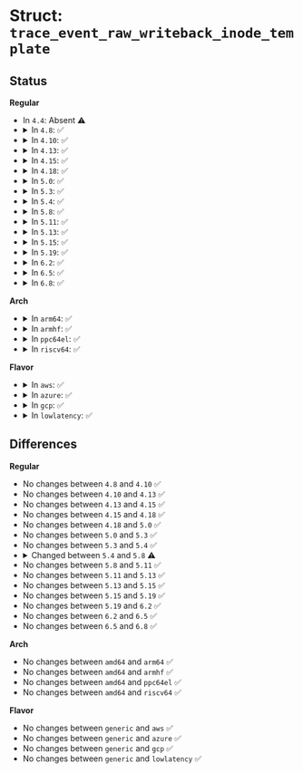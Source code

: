 # Struct: <code>trace_event_raw_writeback_inode_template</code>

## Status
<b>Regular</b>
<ul>
<li>
In <code>4.4</code>: Absent ⚠️
</li>
<li>
<details>
<summary>In <code>4.8</code>: ✅</summary>

```c
struct trace_event_raw_writeback_inode_template {
    struct trace_entry ent;
    dev_t dev;
    long unsigned int ino;
    long unsigned int state;
    __u16 mode;
    long unsigned int dirtied_when;
    char __data[0];
};
```
</details>
</li>
<li>
<details>
<summary>In <code>4.10</code>: ✅</summary>

```c
struct trace_event_raw_writeback_inode_template {
    struct trace_entry ent;
    dev_t dev;
    long unsigned int ino;
    long unsigned int state;
    __u16 mode;
    long unsigned int dirtied_when;
    char __data[0];
};
```
</details>
</li>
<li>
<details>
<summary>In <code>4.13</code>: ✅</summary>

```c
struct trace_event_raw_writeback_inode_template {
    struct trace_entry ent;
    dev_t dev;
    long unsigned int ino;
    long unsigned int state;
    __u16 mode;
    long unsigned int dirtied_when;
    char __data[0];
};
```
</details>
</li>
<li>
<details>
<summary>In <code>4.15</code>: ✅</summary>

```c
struct trace_event_raw_writeback_inode_template {
    struct trace_entry ent;
    dev_t dev;
    long unsigned int ino;
    long unsigned int state;
    __u16 mode;
    long unsigned int dirtied_when;
    char __data[0];
};
```
</details>
</li>
<li>
<details>
<summary>In <code>4.18</code>: ✅</summary>

```c
struct trace_event_raw_writeback_inode_template {
    struct trace_entry ent;
    dev_t dev;
    long unsigned int ino;
    long unsigned int state;
    __u16 mode;
    long unsigned int dirtied_when;
    char __data[0];
};
```
</details>
</li>
<li>
<details>
<summary>In <code>5.0</code>: ✅</summary>

```c
struct trace_event_raw_writeback_inode_template {
    struct trace_entry ent;
    dev_t dev;
    long unsigned int ino;
    long unsigned int state;
    __u16 mode;
    long unsigned int dirtied_when;
    char __data[0];
};
```
</details>
</li>
<li>
<details>
<summary>In <code>5.3</code>: ✅</summary>

```c
struct trace_event_raw_writeback_inode_template {
    struct trace_entry ent;
    dev_t dev;
    long unsigned int ino;
    long unsigned int state;
    __u16 mode;
    long unsigned int dirtied_when;
    char __data[0];
};
```
</details>
</li>
<li>
<details>
<summary>In <code>5.4</code>: ✅</summary>

```c
struct trace_event_raw_writeback_inode_template {
    struct trace_entry ent;
    dev_t dev;
    long unsigned int ino;
    long unsigned int state;
    __u16 mode;
    long unsigned int dirtied_when;
    char __data[0];
};
```
</details>
</li>
<li>
<details>
<summary>In <code>5.8</code>: ✅</summary>

```c
struct trace_event_raw_writeback_inode_template {
    struct trace_entry ent;
    dev_t dev;
    ino_t ino;
    long unsigned int state;
    __u16 mode;
    long unsigned int dirtied_when;
    char __data[0];
};
```
</details>
</li>
<li>
<details>
<summary>In <code>5.11</code>: ✅</summary>

```c
struct trace_event_raw_writeback_inode_template {
    struct trace_entry ent;
    dev_t dev;
    ino_t ino;
    long unsigned int state;
    __u16 mode;
    long unsigned int dirtied_when;
    char __data[0];
};
```
</details>
</li>
<li>
<details>
<summary>In <code>5.13</code>: ✅</summary>

```c
struct trace_event_raw_writeback_inode_template {
    struct trace_entry ent;
    dev_t dev;
    ino_t ino;
    long unsigned int state;
    __u16 mode;
    long unsigned int dirtied_when;
    char __data[0];
};
```
</details>
</li>
<li>
<details>
<summary>In <code>5.15</code>: ✅</summary>

```c
struct trace_event_raw_writeback_inode_template {
    struct trace_entry ent;
    dev_t dev;
    ino_t ino;
    long unsigned int state;
    __u16 mode;
    long unsigned int dirtied_when;
    char __data[0];
};
```
</details>
</li>
<li>
<details>
<summary>In <code>5.19</code>: ✅</summary>

```c
struct trace_event_raw_writeback_inode_template {
    struct trace_entry ent;
    dev_t dev;
    ino_t ino;
    long unsigned int state;
    __u16 mode;
    long unsigned int dirtied_when;
    char __data[0];
};
```
</details>
</li>
<li>
<details>
<summary>In <code>6.2</code>: ✅</summary>

```c
struct trace_event_raw_writeback_inode_template {
    struct trace_entry ent;
    dev_t dev;
    ino_t ino;
    long unsigned int state;
    __u16 mode;
    long unsigned int dirtied_when;
    char __data[0];
};
```
</details>
</li>
<li>
<details>
<summary>In <code>6.5</code>: ✅</summary>

```c
struct trace_event_raw_writeback_inode_template {
    struct trace_entry ent;
    dev_t dev;
    ino_t ino;
    long unsigned int state;
    __u16 mode;
    long unsigned int dirtied_when;
    char __data[0];
};
```
</details>
</li>
<li>
<details>
<summary>In <code>6.8</code>: ✅</summary>

```c
struct trace_event_raw_writeback_inode_template {
    struct trace_entry ent;
    dev_t dev;
    ino_t ino;
    long unsigned int state;
    __u16 mode;
    long unsigned int dirtied_when;
    char __data[0];
};
```
</details>
</li>
</ul>
<b>Arch</b>
<ul>
<li>
<details>
<summary>In <code>arm64</code>: ✅</summary>

```c
struct trace_event_raw_writeback_inode_template {
    struct trace_entry ent;
    dev_t dev;
    long unsigned int ino;
    long unsigned int state;
    __u16 mode;
    long unsigned int dirtied_when;
    char __data[0];
};
```
</details>
</li>
<li>
<details>
<summary>In <code>armhf</code>: ✅</summary>

```c
struct trace_event_raw_writeback_inode_template {
    struct trace_entry ent;
    dev_t dev;
    long unsigned int ino;
    long unsigned int state;
    __u16 mode;
    long unsigned int dirtied_when;
    char __data[0];
};
```
</details>
</li>
<li>
<details>
<summary>In <code>ppc64el</code>: ✅</summary>

```c
struct trace_event_raw_writeback_inode_template {
    struct trace_entry ent;
    dev_t dev;
    long unsigned int ino;
    long unsigned int state;
    __u16 mode;
    long unsigned int dirtied_when;
    char __data[0];
};
```
</details>
</li>
<li>
<details>
<summary>In <code>riscv64</code>: ✅</summary>

```c
struct trace_event_raw_writeback_inode_template {
    struct trace_entry ent;
    dev_t dev;
    long unsigned int ino;
    long unsigned int state;
    __u16 mode;
    long unsigned int dirtied_when;
    char __data[0];
};
```
</details>
</li>
</ul>
<b>Flavor</b>
<ul>
<li>
<details>
<summary>In <code>aws</code>: ✅</summary>

```c
struct trace_event_raw_writeback_inode_template {
    struct trace_entry ent;
    dev_t dev;
    long unsigned int ino;
    long unsigned int state;
    __u16 mode;
    long unsigned int dirtied_when;
    char __data[0];
};
```
</details>
</li>
<li>
<details>
<summary>In <code>azure</code>: ✅</summary>

```c
struct trace_event_raw_writeback_inode_template {
    struct trace_entry ent;
    dev_t dev;
    long unsigned int ino;
    long unsigned int state;
    __u16 mode;
    long unsigned int dirtied_when;
    char __data[0];
};
```
</details>
</li>
<li>
<details>
<summary>In <code>gcp</code>: ✅</summary>

```c
struct trace_event_raw_writeback_inode_template {
    struct trace_entry ent;
    dev_t dev;
    long unsigned int ino;
    long unsigned int state;
    __u16 mode;
    long unsigned int dirtied_when;
    char __data[0];
};
```
</details>
</li>
<li>
<details>
<summary>In <code>lowlatency</code>: ✅</summary>

```c
struct trace_event_raw_writeback_inode_template {
    struct trace_entry ent;
    dev_t dev;
    long unsigned int ino;
    long unsigned int state;
    __u16 mode;
    long unsigned int dirtied_when;
    char __data[0];
};
```
</details>
</li>
</ul>

## Differences
<b>Regular</b>
<ul>
<li>
No changes between <code>4.8</code> and <code>4.10</code> ✅
</li>
<li>
No changes between <code>4.10</code> and <code>4.13</code> ✅
</li>
<li>
No changes between <code>4.13</code> and <code>4.15</code> ✅
</li>
<li>
No changes between <code>4.15</code> and <code>4.18</code> ✅
</li>
<li>
No changes between <code>4.18</code> and <code>5.0</code> ✅
</li>
<li>
No changes between <code>5.0</code> and <code>5.3</code> ✅
</li>
<li>
No changes between <code>5.3</code> and <code>5.4</code> ✅
</li>
<li>
<details>
<summary>Changed between <code>5.4</code> and <code>5.8</code> ⚠️</summary>
<ul>
<li>
<b>Field type changed. </b>
<code>long unsigned int ino</code> ➡️ <code>ino_t ino</code>
</li>
</ul>
</details>
</li>
<li>
No changes between <code>5.8</code> and <code>5.11</code> ✅
</li>
<li>
No changes between <code>5.11</code> and <code>5.13</code> ✅
</li>
<li>
No changes between <code>5.13</code> and <code>5.15</code> ✅
</li>
<li>
No changes between <code>5.15</code> and <code>5.19</code> ✅
</li>
<li>
No changes between <code>5.19</code> and <code>6.2</code> ✅
</li>
<li>
No changes between <code>6.2</code> and <code>6.5</code> ✅
</li>
<li>
No changes between <code>6.5</code> and <code>6.8</code> ✅
</li>
</ul>
<b>Arch</b>
<ul>
<li>
No changes between <code>amd64</code> and <code>arm64</code> ✅
</li>
<li>
No changes between <code>amd64</code> and <code>armhf</code> ✅
</li>
<li>
No changes between <code>amd64</code> and <code>ppc64el</code> ✅
</li>
<li>
No changes between <code>amd64</code> and <code>riscv64</code> ✅
</li>
</ul>
<b>Flavor</b>
<ul>
<li>
No changes between <code>generic</code> and <code>aws</code> ✅
</li>
<li>
No changes between <code>generic</code> and <code>azure</code> ✅
</li>
<li>
No changes between <code>generic</code> and <code>gcp</code> ✅
</li>
<li>
No changes between <code>generic</code> and <code>lowlatency</code> ✅
</li>
</ul>
